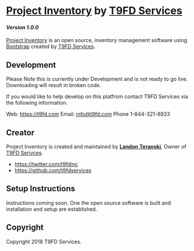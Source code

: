 # [Project Inventory](https:t9fd.com/) by [T9FD Services](https:t9fd.com/)
#### _Version 1.0.0_

[Project Inventory](https:t9fd.com/) is an open source, inventory management software using [Bootstrap](http://getbootstrap.com/) created by [T9FD Services](https:t9fd.com/).

## Development

Please Note this is currently under Development and is not ready to go live. Downloading will result in broken code.

If you would like to help develop on this platfrom contact T9FD Services via the following information.

Web: https://t9fd.com
Email: info@t9fd.com
Phone 1-844-321-8933

## Creator

Project Inventory is created and maintained by **[Landon Teranski](https://t9fd.com/)**, Owner of [T9FD Serivces](https:t9fd.com/).

* https://twitter.com/t9fdinc
* https://github.com/t9fdservices

## Setup Instructions

Instructions coming soon. One the open source software is built and installation and setup are established.

## Copyright

Copyright 2018 T9FD Services.
